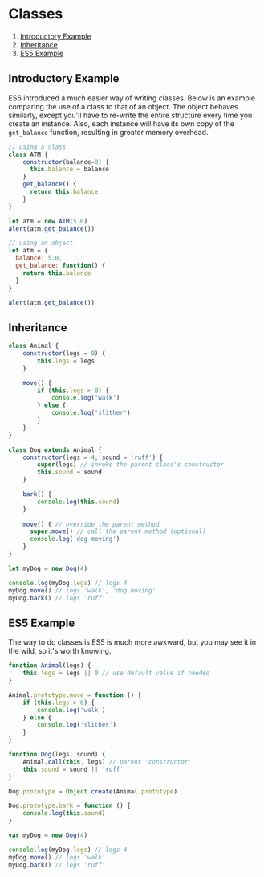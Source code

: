 
# Classes

1. [Introductory Example](#introductory-example)
2. [Inheritance](#inheritance)
3. [ES5 Example](#es5-example)

## Introductory Example

ES6 introduced a much easier way of writing classes. Below is an example comparing the use of a class to that of an object. The object behaves similarly, except you'll have to re-write the entire structure every time you create an instance. Also, each instance will have its own copy of the `get_balance` function, resulting in greater memory overhead.

```javascript
// using a class
class ATM {
    constructor(balance=0) {
      this.balance = balance
    }
    get_balance() {
      return this.balance
    }
}

let atm = new ATM(5.0)
alert(atm.get_balance())

// using an object
let atm = {
  balance: 5.0,
  get_balance: function() {
    return this.balance
  }
}

alert(atm.get_balance())
```

## Inheritance

```javascript
class Animal {
    constructor(legs = 0) {
        this.legs = legs
    }

    move() {
        if (this.legs > 0) {
            console.log('walk')
        } else {
            console.log('slither')
        }
    }
}

class Dog extends Animal {
    constructor(legs = 4, sound = 'ruff') {
        super(legs) // invoke the parent class's constructor
        this.sound = sound
    }

    bark() {
        console.log(this.sound)
    }
    
    move() { // override the parent method
      super.move() // call the parent method (optional)
      console.log('dog moving')
    }
}

let myDog = new Dog(4)

console.log(myDog.legs) // logs 4
myDog.move() // logs 'walk', 'dog moving'
myDog.bark() // logs 'ruff'
```


## ES5 Example

The way to do classes is ES5 is much more awkward, but you may see it in the wild, so it's worth knowing.

```javascript
function Animal(legs) {
    this.legs = legs || 0 // use default value if needed
}

Animal.prototype.move = function () {
    if (this.legs > 0) {
        console.log('walk')
    } else {
        console.log('slither')
    }
}

function Dog(legs, sound) {
    Animal.call(this, legs) // parent 'constructor'
    this.sound = sound || 'ruff'
}

Dog.prototype = Object.create(Animal.prototype)

Dog.prototype.bark = function () {
    console.log(this.sound)
}

var myDog = new Dog(4)

console.log(myDog.legs) // logs 4
myDog.move() // logs 'walk'
myDog.bark() // logs 'ruff'
```


